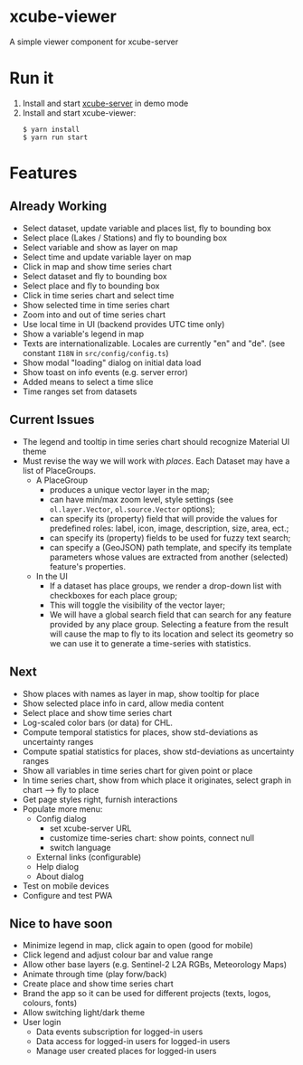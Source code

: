 # xcube-viewer

A simple viewer component for xcube-server

# Run it

1. Install and start [xcube-server](https://github.com/dcs4cop/xcube-server) in demo mode
2. Install and start xcube-viewer:
    ```
    $ yarn install
    $ yarn run start
    ```


# Features

## Already Working

* Select dataset, update variable and places list, fly to bounding box
* Select place (Lakes / Stations) and fly to bounding box
* Select variable and show as layer on map
* Select time and update variable layer on map
* Click in map and show time series chart
* Select dataset and fly to bounding box
* Select place and fly to bounding box
* Click in time series chart and select time
* Show selected time in time series chart
* Zoom into and out of time series chart
* Use local time in UI (backend provides UTC time only)
* Show a variable's legend in map
* Texts are internationalizable. Locales are currently "en" and "de". (see constant `I18N` in `src/config/config.ts`)
* Show modal "loading" dialog on initial data load
* Show toast on info events (e.g. server error) 
* Added means to select a time slice
* Time ranges set from datasets

## Current Issues

* The legend and tooltip in time series chart should recognize Material UI theme
* Must revise the way we will work with *places*. Each Dataset may have a list of PlaceGroups.
  * A PlaceGroup
    - produces a unique vector layer in the map;
    - can have min/max zoom level, style settings (see `ol.layer.Vector`, `ol.source.Vector` options);
    - can specify its (property) field that will provide the values for predefined roles:
      label, icon, image, description, size, area, ect.;
    - can specify its (property) fields to be used for fuzzy text search;
    - can specify a (GeoJSON) path template, and specify its template parameters whose values are extracted from another
      (selected) feature's properties.
  * In the UI
    - If a dataset has place groups, we render a drop-down list with checkboxes for each place group;
    - This will toggle the visibility of the vector layer;
    - We will have a global search field that can search for any feature provided by any place group.
      Selecting a feature from the result will cause the map to fly to its location and select its geometry so we can
      use it to generate a time-series with statistics.

## Next

* Show places with names as layer in map, show tooltip for place
* Show selected place info in card, allow media content
* Select place and show time series chart
* Log-scaled color bars (or data) for CHL.
* Compute temporal statistics for places, show std-deviations as uncertainty ranges
* Compute spatial statistics for places, show std-deviations as uncertainty ranges
* Show all variables in time series chart for given point or place
* In time series chart, show from which place it originates, select graph in chart --> fly to place
* Get page styles right, furnish interactions
* Populate more menu:
  * Config dialog
    - set xcube-server URL
    - customize time-series chart: show points, connect null
    - switch language
  * External links (configurable)
  * Help dialog 
  * About dialog
* Test on mobile devices
* Configure and test PWA

## Nice to have soon

* Minimize legend in map, click again to open (good for mobile) 
* Click legend and adjust colour bar and value range
* Allow other base layers (e.g. Sentinel-2 L2A RGBs, Meteorology Maps)
* Animate through time (play forw/back)
* Create place and show time series chart
* Brand the app so it can be used for different projects (texts, logos, colours, fonts)
* Allow switching light/dark theme
* User login
  - Data events subscription for logged-in users 
  - Data access for logged-in users for logged-in users 
  - Manage user created places for logged-in users



